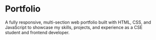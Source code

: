 # Portfolio
A fully responsive, multi-section web portfolio built with HTML, CSS, and JavaScript to showcase my skills, projects, and experience as a CSE student and frontend developer.
